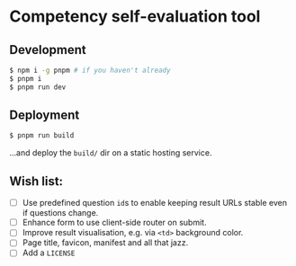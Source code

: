 # Competency self-evaluation tool

## Development

```sh
$ npm i -g pnpm # if you haven't already
$ pnpm i
$ pnpm run dev
```

## Deployment

```sh
$ pnpm run build
```

...and deploy the `build/` dir on a static hosting service.

## Wish list:

- [ ] Use predefined question `id`s to enable keeping result URLs stable even if questions change.
- [ ] Enhance form to use client-side router on submit.
- [ ] Improve result visualisation, e.g. via `<td>` background color.
- [ ] Page title, favicon, manifest and all that jazz.
- [ ] Add a `LICENSE`
